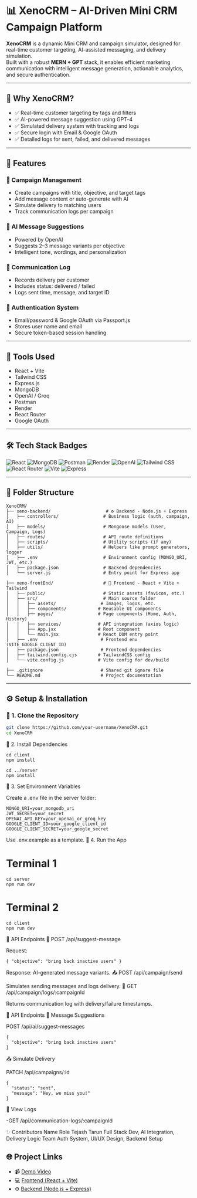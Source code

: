 # 📊 XenoCRM – AI-Driven Mini CRM Campaign Platform

**XenoCRM** is a dynamic Mini CRM and campaign simulator, designed for real-time customer targeting, AI-assisted messaging, and delivery simulation.  
Built with a robust **MERN + GPT** stack, it enables efficient marketing communication with intelligent message generation, actionable analytics, and secure authentication.

---

## 🚀 Why XenoCRM?

- ✅ Real-time customer targeting by tags and filters  
- ✅ AI-powered message suggestion using GPT-4
- ✅ Simulated delivery system with tracking and logs  
- ✅ Secure login with Email & Google OAuth  
- ✅ Detailed logs for sent, failed, and delivered messages  

---

## 📌 Features

### 🔹 Campaign Management
- Create campaigns with title, objective, and target tags  
- Add message content or auto-generate with AI  
- Simulate delivery to matching users  
- Track communication logs per campaign  

### 🔹 AI Message Suggestions
- Powered by OpenAI 
- Suggests 2–3 message variants per objective  
- Intelligent tone, wordings, and personalization  

### 🔹 Communication Log
- Records delivery per customer  
- Includes status: delivered / failed  
- Logs sent time, message, and target ID  

### 🔹 Authentication System
- Email/password & Google OAuth via Passport.js  
- Stores user name and email  
- Secure token-based session handling  

---

## 🧰 Tools Used

- React + Vite  
- Tailwind CSS  
- Express.js  
- MongoDB  
- OpenAI / Groq  
- Postman  
- Render  
- React Router  
- Google OAuth  

---

## 🛠️ Tech Stack Badges

![React](https://img.shields.io/badge/React-20232A?style=for-the-badge&logo=react&logoColor=61DAFB)
![MongoDB](https://img.shields.io/badge/MongoDB-4EA94B?style=for-the-badge&logo=mongodb&logoColor=white)
![Postman](https://img.shields.io/badge/Postman-FF6C37?style=for-the-badge&logo=postman&logoColor=white)
![Render](https://img.shields.io/badge/Render-00979D?style=for-the-badge&logo=render&logoColor=white)
![OpenAI](https://img.shields.io/badge/OpenAI-412991?style=for-the-badge&logo=openai&logoColor=white)
![Tailwind CSS](https://img.shields.io/badge/Tailwind_CSS-06B6D4?style=for-the-badge&logo=tailwind-css&logoColor=white)
![React Router](https://img.shields.io/badge/React_Router-CA4245?style=for-the-badge&logo=react-router&logoColor=white)
![Vite](https://img.shields.io/badge/Vite-646CFF?style=for-the-badge&logo=vite&logoColor=white)
![Express](https://img.shields.io/badge/Express-000000?style=for-the-badge&logo=express&logoColor=white)

---

## 📁 Folder Structure
```
XenoCRM/
├── xeno-backend/                     # ⚙️ Backend - Node.js + Express
│   ├── controllers/                 # Business logic (auth, campaign, AI)
│   ├── models/                      # Mongoose models (User, Campaign, Logs)
│   ├── routes/                      # API route definitions
│   ├── scripts/                     # Utility scripts (if any)
│   ├── utils/                       # Helpers like prompt generators, logger
│   ├── .env                         # Environment config (MONGO_URI, JWT, etc.)
│   ├── package.json                 # Backend dependencies
│   └── server.js                    # Entry point for Express app

├── xeno-frontEnd/                   # 🎨 Frontend - React + Vite + Tailwind
│   ├── public/                      # Static assets (favicon, etc.)
│   ├── src/                         # Main source folder
│   │   ├── assets/                 # Images, logos, etc.
│   │   ├── components/            # Reusable UI components
│   │   ├── pages/                 # Page components (Home, Auth, History)
│   │   ├── services/              # API integration (axios logic)
│   │   ├── App.jsx                # Root component
│   │   └── main.jsx               # React DOM entry point
│   ├── .env                        # Frontend env (VITE_GOOGLE_CLIENT_ID)
│   ├── package.json                # Frontend dependencies
│   ├── tailwind.config.cjs        # TailwindCSS config
│   └── vite.config.js             # Vite config for dev/build

├── .gitignore                      # Shared git ignore file
└── README.md                       # Project documentation

```

---

## ⚙️ Setup & Installation

### 🔹 1. Clone the Repository
```bash
git clone https://github.com/your-username/XenoCRM.git
cd XenoCRM
```
🔹 2. Install Dependencies
```
cd client
npm install

cd ../server
npm install
```
🔹 3. Set Environment Variables

Create a .env file in the server folder:
```
MONGO_URI=your_mongodb_uri
JWT_SECRET=your_secret
OPENAI_API_KEY=your_openai_or_groq_key
GOOGLE_CLIENT_ID=your_google_client_id
GOOGLE_CLIENT_SECRET=your_google_secret
```

Use .env.example as a template.
🔹 4. Run the App

# Terminal 1
```
cd server
npm run dev
```

# Terminal 2
```
cd client
npm run dev
```

🔄 API Endpoints
🧠 POST /api/suggest-message

Request:
```
{ "objective": "bring back inactive users" }
```
Response: AI-generated message variants.
📤 POST /api/campaign/send

Simulates sending messages and logs delivery.
📄 GET /api/campaign/logs/:campaignId

Returns communication log with delivery/failure timestamps.

🔄 API Endpoints
🧠 Message Suggestions

POST /api/ai/suggest-messages
```
{
  "objective": "bring back inactive users"
}
```
📤 Simulate Delivery

PATCH /api/campaigns/:id
```
{
  "status": "sent",
  "message": "Hey, we miss you!"
}
```
📄 View Logs

-GET /api/communication-logs/:campaignId

✨ Contributors
Name	Role
Tejash Tarun	Full Stack Dev, AI Integration, Delivery Logic
Team	Auth System, UI/UX Design, Backend Setup

## 🌐 Project Links

- 📹 [Demo Video](https://drive.google.com/file/d/1WGbAl9j2kEBCB7TaSfinZqKPM1oaLPut/view?usp=drive_link)  
- 💻 [Frontend (React + Vite)](https://xeno-frontend-3qja.onrender.com)  
- ⚙️ [Backend (Node.js + Express)](https://xeno-crm-r2jm.onrender.com)
